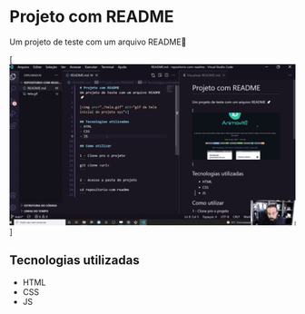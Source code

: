 # Projeto com README
Um projeto de teste com um arquivo README🚀

[<img src="./Animação.gif">]

## Tecnologias utilizadas
- HTML
- CSS
- JS
